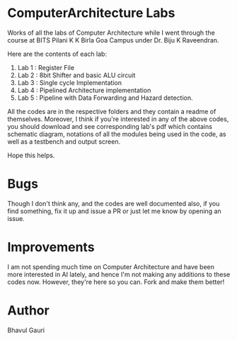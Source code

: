 ComputerArchitecture Labs
====================

Works of all the labs of Computer Architecture while I went through the course at BITS Pilani K K Birla Goa Campus under Dr. Biju K Raveendran.

Here are the contents of each lab:

1. Lab 1 : Register File
2. Lab 2 : 8bit Shifter and basic ALU circuit
3. Lab 3 : Single cycle Implementation
4. Lab 4 : Pipelined Architecture implementation
5. Lab 5 : Pipeline with Data Forwarding and Hazard detection.

All the codes are in the respective folders and they contain a readme of themselves. Moreover, I think if you're interested in any of the above codes, you should download and see corresponding lab's pdf which contains schematic diagram, notations of all the modules being used in the code, as well as a testbench and output screen.

Hope this helps.



Bugs
========
Though I don't think any, and the codes are well documented also, if you find something, fix it up and issue a PR or just let me know by opening an issue.


Improvements
==============
I am not spending much time on Computer Architecture and have been more interested in AI lately, and hence I'm not making any additions to these codes now. However, they're here so you can.
Fork and make them better! 

Author
==========
Bhavul Gauri
